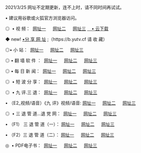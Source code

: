 <p>2021/3/25  网址不定期更新，连不上时，请不同时间再试试。
<p>• 建议用谷歌或火狐官方浏览器访问。
<p>◎  • 视 频： 
<a href="http://hgt.guitarhaven.com/" target="_blank">网址一</a> 　 
<a href="http://hso.guitarhaven.com/" target="_blank">网址二</a> 　 
<a href="http://hso.guitarhaven.com/b.html" target="_blank">网址三</a>
<a href="https://yadi.sk/d/d0sUeAOpal3njw" target="_blank">　• 云下载 </a></p>
<p>◆ new! <a href="http://hpl.guitarhaven.com/a.html">•分 享 网 址</a> ;（https://b.yutv.cf 请 收 藏） </p>

<p>◎•  小 站：  
<a href="http://hgt.guitarhaven.com/f.html" target="_blank">网址一</a> 　 
<a href="http://hso.guitarhaven.com/h.html" target="_blank">网址二</a> 　 
<a href="http://hso.guitarhaven.com/k/" target="_blank">网址三</a></p><p>

<p>◎  • 翻 墙 软 件 ：  
<a href="http://hgt.guitarhaven.com/ff/" target="_blank">网址一</a> 　 
<a href="http://hso.guitarhaven.com/s/read/a1_nd.html" target="_blank">网址二</a> 　 
<a href="http://hso.guitarhaven.com/ff/index.html" target="_blank">网址三</a></p>
<p>◎  • 每 日 新 闻：  
<a href="http://hgt.guitarhaven.com/day/" target="_blank">网址一</a> 　 
<a href="http://hso.guitarhaven.com/day/" target="_blank">网址二</a> 　 
<a href="http://hso.guitarhaven.com/day/index.html" target="_blank">网址三</a></p>
<p>◎   • 短 波 分 享：  
<a href="http://hgt.guitarhaven.com/h/" target="_blank">网址一</a> 　 
<a href="http://hso.guitarhaven.com/h/" target="_blank">网址二</a> 　 
<a href="http://hso.guitarhaven.com/h/index.html" target="_blank">网址三</a></p>
<p>◎   • 九 评.三 退：  
<a href="http://hgt.guitarhaven.com/t/" target="_blank">网址一</a> 　 
<a href="http://hso.guitarhaven.com/v2/index.html" target="_blank">网址二</a> 　 
<a href="http://hso.guitarhaven.com/tt/index.html" target="_blank">网址三</a> 　</p>
<p>  • （E2_视频/语音）《九 评》视频/语音: 
<a href="http://hgt.guitarhaven.com/7738.html" target="_blank">网址一</a> 　 
<a href="http://hso.guitarhaven.com/7614.html" target="_blank">网址二</a> 　 
<a href="http://hso.guitarhaven.com/7633.html" target="_blank">网址三</a></p>
<p>◎   • 三 退 管 道...退 党 网：  
<a href="http://hgt.guitarhaven.com/go/td1.html" target="_blank">网址一</a> 　 
<a href="http://hso.guitarhaven.com/go/td2.html" target="_blank">网址二</a> 　 
<a href="http://hso.guitarhaven.com/go/td3.html" target="_blank">网址三</a></p>
<p>  • （F1） 三 退 管 道（一）： 
<a href="http://hgt.guitarhaven.com/dd/" target="_blank">网址一</a> 　 
<a href="http://hso.guitarhaven.com/s/read/a1_tdx.html" target="_blank">网址二</a> 　 
<a href="http://hso.guitarhaven.com/dd/" target="_blank">网址三</a></p>
<p>  • （F2）三 退 管 道（二）： 
<a href="http://hso.guitarhaven.com/d/" target="_blank">网址一</a> 　 
<a href="http://hgt.guitarhaven.com/d/index.html" target="_blank">网址二</a> 　 
<a href="http://hso.guitarhaven.com/d/" target="_blank">网址三</a></p>
<p>◎   • PDF电子书：  
<a href="http://hgt.guitarhaven.com/p/" target="_blank">网址一</a> 　 
<a href="http://hso.guitarhaven.com/p/index.html" target="_blank">网址二</a> 　 
<a href="http://hso.guitarhaven.com/p/" target="_blank">网址三</a></p>

